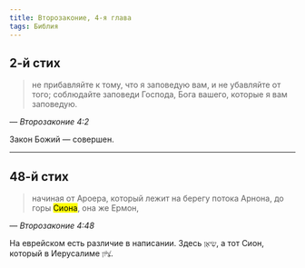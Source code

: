 ```yaml
---
title: Второзаконие, 4-я глава
tags: Библия
---
```


## 2-й cтих

> не прибавляйте к тому, что я заповедую вам, и не убавляйте от того; соблюдайте заповеди Господа, Бога вашего,
> которые я вам заповедую.

— <cite>Второзаконие&nbsp;4:2</cite>

Закон Божий — совершен.

***

## 48-й cтих

> начиная от Ароера, который лежит на берегу потока Арнона, до горы <mark>Сиона</mark>, она же Ермон,

— <cite>Второзаконие&nbsp;4:48</cite>

На еврейском есть различие в написании. Здесь `שִׂיאֹ֖ן`, а тот Сион, который в Иерусалиме `צִ֝יּ֗וֹן`.
